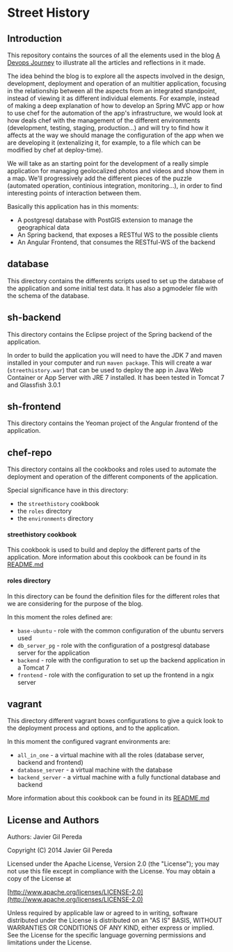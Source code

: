 Street History
==============

Introduction
------------

This repository contains the sources of all the elements used in the blog
[A Devops Journey](http://adevopsjourney.wordpress.com) to illustrate all the 
articles and reflections in it made.

The idea behind the blog is to explore all the aspects involved in the design, development,
deployment and operation of an multitier application, focusing in the relationship between 
all the aspects from an integrated standpoint, instead of viewing it as different individual
elements. For example, instead of making a deep explanation of how to develop an Spring MVC app
or how to use chef for the automation of the app's infrastructure, we would look at how deals 
chef with the management of the different environments (development, testing, staging, production...)
and will try to find how it affects at the way we should manage the configuration of the app when 
we are developing it (extenalizing it, for example, to a file which can be modified by chef at 
deploy-time).

We will take as an starting point for the development of a really simple application for managing 
geolocalized photos and videos and show them in a map. We'll progressively add the different pieces
of the puzzle (automated operation, continious integration, monitoring...), in order to find interesting
points of interaction between them.

Basically this application has in this moments:

* A postgresql database with PostGIS extension to manage the geographical data
* An Spring backend, that exposes a RESTful WS to the possible clients
* An Angular Frontend, that consumes the RESTful-WS of the backend

database
--------

This directory contains the differents scripts used to set up the database of the application and some
initial test data. It has also a pgmodeler file with the schema of the database.


sh-backend
----------

This directory contains the Eclipse project of the Spring backend of the application.

In order to build the application you will need to have the JDK 7 and maven installed in your computer and run
`maven package`. This will create a war (`streethistory.war`) that can be used to deploy the app in Java Web 
Container or App Server with JRE 7 installed. It has been tested in Tomcat 7 and Glassfish 3.0.1

sh-frontend
-----------

This directory contains the Yeoman project of the Angular frontend of the application.

chef-repo
---------

This directory contains all the cookbooks and roles used to automate the deployment and operation of
the different components of the application.

Special significance have in this directory:

* the `streethistory` cookbook
* the `roles` directory
* the `environments` directory

#### streethistory cookbook

This cookbook is used to build and deploy the different parts of the application. More information 
about this cookbook can be found in its 
[README.md](https://github.com/jagilpe/streethistory/blob/master/chef-repo/cookbooks/streethistory/README.md)

#### roles directory

In this directory can be found the definition files for the different roles that we are considering
for the purpose of the blog.

In this moment the roles defined are:

* `base-ubuntu` - role with the common configuration of the ubuntu servers used
* `db_server_pg` - role with the configuration of a postgresql database server for the application
* `backend` - role with the configuration to set up the backend application in a Tomcat 7
* `frontend` - role with the configuration to set up the frontend in a ngix server

vagrant
-------

This directory different vagrant boxes configurations to give a quick look to the deployment process and options, and
to the application.

In this moment the configured vagrant environments are:

* `all_in_one` - a virtual machine with all the roles (database server, backend and frontend)
* `database_server` - a virtual machine with the database
* `backend_server` - a virtual machine with a fully functional database and backend

More information about this cookbook can be found in its 
[README.md](https://github.com/jagilpe/streethistory/blob/master/vagrant/README.md)

License and Authors
-------------------
Authors: Javier Gil Pereda

Copyright (C) 2014 Javier Gil Pereda 

Licensed under the Apache License, Version 2.0 (the "License");
you may not use this file except in compliance with the License.
You may obtain a copy of the License at 

[http://www.apache.org/licenses/LICENSE-2.0](http://www.apache.org/licenses/LICENSE-2.0)

Unless required by applicable law or agreed to in writing, software 
distributed under the License is distributed on an "AS IS" BASIS,
WITHOUT WARRANTIES OR CONDITIONS OF ANY KIND, either express or implied.
See the License for the specific language governing permissions and 
limitations under the License.